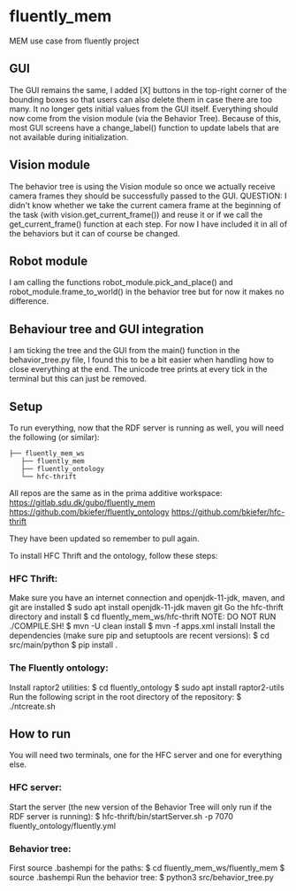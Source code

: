 # fluently_mem
MEM use case from fluently project

## GUI

The GUI remains the same, I added [X] buttons in the top-right corner of the bounding boxes so that users can also delete them in case there are too many. It no longer gets initial values from the GUI itself. Everything should now come from the vision module (via the Behavior Tree). Because of this, most GUI screens have a change_label() function to update labels that are not available during initialization.

## Vision module

The behavior tree is using the Vision module so once we actually receive camera frames they should be successfully passed to the GUI.
QUESTION: I didn't know whether we take the current camera frame at the beginning of the task (with vision.get_current_frame()) and reuse it or if we call the get_current_frame() function at each step. For now I have included it in all of the behaviors but it can of course be changed.

## Robot module

I am calling the functions robot_module.pick_and_place() and robot_module.frame_to_world() in the behavior tree but for now it makes no difference.

## Behaviour tree and GUI integration

I am ticking the tree and the GUI from the main() function in the behavior_tree.py file, I found this to be a bit easier when handling how to close everything at the end. The unicode tree prints at every tick in the terminal but this can just be removed.

## Setup

To run everything, now that the RDF server is running as well, you will need the following (or similar):

    ├── fluently_mem_ws                   
       ├── fluently_mem        
       ├── fluently_ontology   
       └── hfc-thrift          

All repos are the same as in the prima additive workspace:
https://gitlab.sdu.dk/gubo/fluently_mem
https://github.com/bkiefer/fluently_ontology
https://github.com/bkiefer/hfc-thrift

They have been updated so remember to pull again.

To install HFC Thrift and the ontology, follow these steps:

### HFC Thrift:

Make sure you have an internet connection and openjdk-11-jdk, maven, and git are installed 
	$ sudo apt install openjdk-11-jdk maven git 
Go the hfc-thrift directory and install
    $ cd fluently_mem_ws/hfc-thrift
NOTE: DO NOT RUN ./COMPILE.SH!
    $ mvn -U clean install
    $ mvn -f apps.xml install
Install the dependencies (make sure pip and setuptools are recent versions): 
	$ cd src/main/python 
	$ pip install . 

### The Fluently ontology:

Install raptor2 utilities: 
	$ cd fluently_ontology 
	$ sudo apt install raptor2-utils 
Run the following script in the root directory of the repository: 
	$ ./ntcreate.sh 

## How to run

You will need two terminals, one for the HFC server and one for everything else.

### HFC server:

Start the server (the new version of the Behavior Tree will only run if the RDF server is running): 
	$ hfc-thrift/bin/startServer.sh -p 7070 fluently_ontology/fluently.yml 

### Behavior tree:

First source .bashempi for the paths:
    $ cd fluently_mem_ws/fluently_mem
    $ source .bashempi
Run the behavior tree:
    $ python3 src/behavior_tree.py